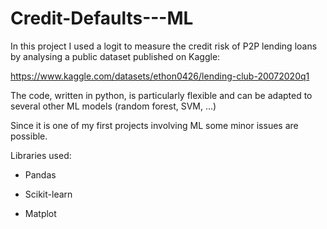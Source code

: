 # Credit-Defaults---ML

In this project I used a logit to measure the credit risk of P2P lending loans by analysing a public dataset published on Kaggle:

https://www.kaggle.com/datasets/ethon0426/lending-club-20072020q1 

The code, written in python, is particularly flexible and can be adapted to several other ML models (random forest, SVM, ...)

Since it is one of my first projects involving ML some minor issues are possible. 

Libraries used:


- Pandas

- Scikit-learn

- Matplot
